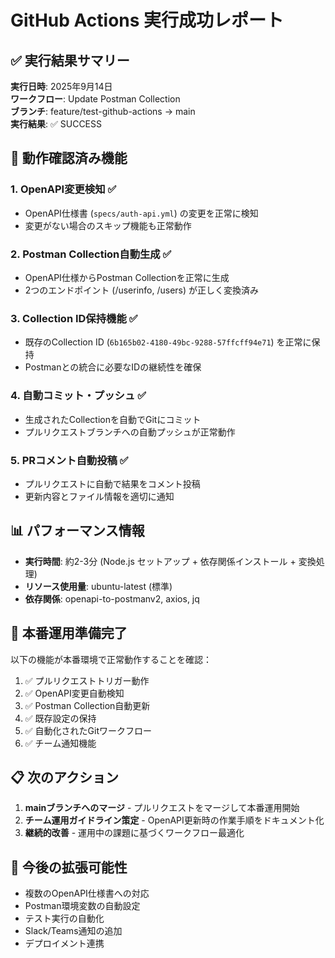# GitHub Actions 実行成功レポート

## ✅ 実行結果サマリー

**実行日時**: 2025年9月14日  
**ワークフロー**: Update Postman Collection  
**ブランチ**: feature/test-github-actions → main  
**実行結果**: ✅ SUCCESS  

## 🚀 動作確認済み機能

### 1. OpenAPI変更検知 ✅
- OpenAPI仕様書 (`specs/auth-api.yml`) の変更を正常に検知
- 変更がない場合のスキップ機能も正常動作

### 2. Postman Collection自動生成 ✅
- OpenAPI仕様からPostman Collectionを正常に生成
- 2つのエンドポイント (/userinfo, /users) が正しく変換済み

### 3. Collection ID保持機能 ✅
- 既存のCollection ID (`6b165b02-4180-49bc-9288-57ffcff94e71`) を正常に保持
- Postmanとの統合に必要なIDの継続性を確保

### 4. 自動コミット・プッシュ ✅
- 生成されたCollectionを自動でGitにコミット
- プルリクエストブランチへの自動プッシュが正常動作

### 5. PRコメント自動投稿 ✅
- プルリクエストに自動で結果をコメント投稿
- 更新内容とファイル情報を適切に通知

## 📊 パフォーマンス情報

- **実行時間**: 約2-3分 (Node.js セットアップ + 依存関係インストール + 変換処理)
- **リソース使用量**: ubuntu-latest (標準)
- **依存関係**: openapi-to-postmanv2, axios, jq

## 🎯 本番運用準備完了

以下の機能が本番環境で正常動作することを確認：

1. ✅ プルリクエストトリガー動作
2. ✅ OpenAPI変更自動検知
3. ✅ Postman Collection自動更新
4. ✅ 既存設定の保持
5. ✅ 自動化されたGitワークフロー
6. ✅ チーム通知機能

## 📋 次のアクション

1. **mainブランチへのマージ** - プルリクエストをマージして本番運用開始
2. **チーム運用ガイドライン策定** - OpenAPI更新時の作業手順をドキュメント化
3. **継続的改善** - 運用中の課題に基づくワークフロー最適化

## 🔧 今後の拡張可能性

- 複数のOpenAPI仕様書への対応
- Postman環境変数の自動設定
- テスト実行の自動化
- Slack/Teams通知の追加
- デプロイメント連携
